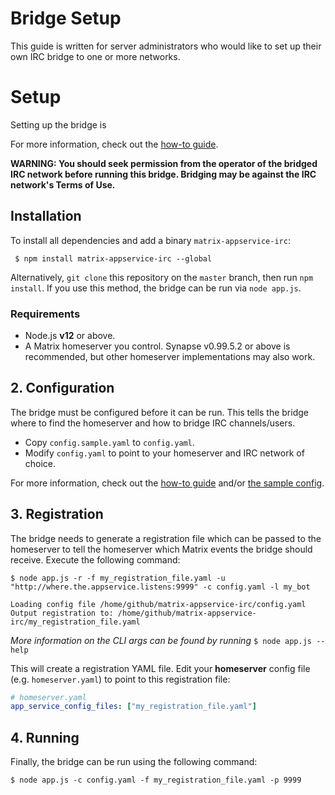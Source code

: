 # Bridge Setup

This guide is written for server administrators who would like to set up their own IRC bridge to one or more networks.

# Setup

Setting up the bridge is 

For more information, check out the [how-to guide](HOWTO.md).

**WARNING: You should seek permission from the operator of the bridged IRC network before running this bridge. Bridging may be against the IRC network's Terms of Use.**

## Installation

To install all dependencies and add a binary `matrix-appservice-irc`:
```
 $ npm install matrix-appservice-irc --global
```

Alternatively, `git clone` this repository on the `master` branch, then run `npm install`. If
you use this method, the bridge can be run via `node app.js`.


### Requirements
 - Node.js **v12** or above.
 - A Matrix homeserver you control. Synapse v0.99.5.2 or above is recommended, but other homeserver implementations may also work.  


## 2. Configuration
The bridge must be configured before it can be run. This tells the bridge where to find the homeserver
and how to bridge IRC channels/users.

 - Copy `config.sample.yaml` to `config.yaml`.
 - Modify `config.yaml` to point to your homeserver and IRC network of choice.

For more information, check out the [how-to guide](HOWTO.md) and/or [the sample config](config.sample.yaml).

## 3. Registration
The bridge needs to generate a registration file which can be passed to the homeserver to tell the
homeserver which Matrix events the bridge should receive. Execute the following command:

```
$ node app.js -r -f my_registration_file.yaml -u "http://where.the.appservice.listens:9999" -c config.yaml -l my_bot

Loading config file /home/github/matrix-appservice-irc/config.yaml
Output registration to: /home/github/matrix-appservice-irc/my_registration_file.yaml
```

*More information on the CLI args can be found by running* `$ node app.js --help`

This will create a registration YAML file. Edit your **homeserver** config file (e.g. `homeserver.yaml`) to
point to this registration file:

```yaml
# homeserver.yaml
app_service_config_files: ["my_registration_file.yaml"]
```

## 4. Running
Finally, the bridge can be run using the following command:

```
$ node app.js -c config.yaml -f my_registration_file.yaml -p 9999 
```
